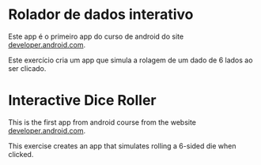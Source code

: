 # Rolador de dados interativo

Este app é o primeiro app do curso de android do site [developer.android.com](https://developer.android.com/courses/android-basics-kotlin/unit-1).

Este exercício cria um app que simula a rolagem de um dado de 6 lados ao ser clicado.

# Interactive Dice Roller

This is the first app from android course from the website [developer.android.com](https://developer.android.com/courses/android-basics-kotlin/unit-1).

This exercise creates an app that simulates rolling a 6-sided die when clicked.

